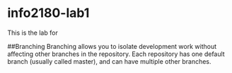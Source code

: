 # info2180-lab1

This is the lab for <Jhanel Lalor>

##Branching
Branching allows you to isolate development work without affecting other branches in the repository. Each repository has one default branch (usually called master),
and can have multiple other branches.
